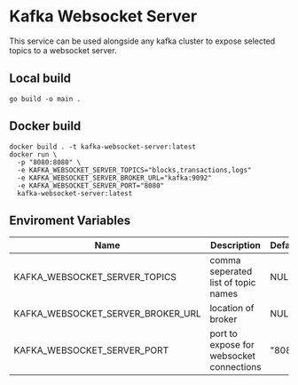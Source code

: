 # Kafka Websocket Server

This service can be used alongside any kafka cluster to expose selected topics to a websocket server.

## Local build
```
go build -o main .
```

## Docker build
```
docker build . -t kafka-websocket-server:latest
docker run \
  -p "8080:8080" \
  -e KAFKA_WEBSOCKET_SERVER_TOPICS="blocks,transactions,logs"
  -e KAFKA_WEBSOCKET_SERVER_BROKER_URL="kafka:9092"
  -e KAFKA_WEBSOCKET_SERVER_PORT="8080"
  kafka-websocket-server:latest
```

## Enviroment Variables

| Name | Description | Default | Required |
|------|-------------|---------|----------|
| KAFKA_WEBSOCKET_SERVER_TOPICS | comma seperated list of topic names | NULL | True |
| KAFKA_WEBSOCKET_SERVER_BROKER_URL | location of broker | NULL | True |
| KAFKA_WEBSOCKET_SERVER_PORT | port to expose for websocket connections | "8080" | False |
